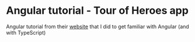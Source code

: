 # Angular tutorial - Tour of Heroes app
Angular tutorial from their [website](https://angular.io/tutorial) that I did to get familiar with Angular (and with TypeScript)
